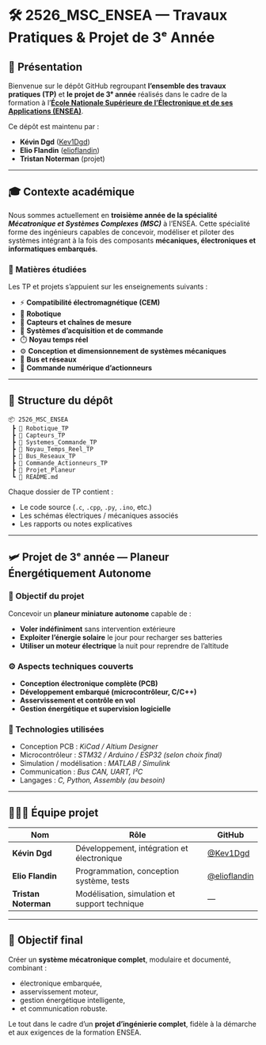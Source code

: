 # 🛠️ 2526_MSC_ENSEA — Travaux Pratiques & Projet de 3ᵉ Année

## 👋 Présentation

Bienvenue sur le dépôt GitHub regroupant **l’ensemble des travaux pratiques (TP)** et **le projet de 3ᵉ année** réalisés dans le cadre de la formation à l’[**École Nationale Supérieure de l’Électronique et de ses Applications (ENSEA)**](https://www.ensea.fr/).

Ce dépôt est maintenu par :

* **Kévin Dgd** ([Kev1Dgd](https://github.com/Kev1Dgd))
* **Elio Flandin** ([elioflandin](https://github.com/elioflandin))
* **Tristan Noterman** (projet)

---

## 🎓 Contexte académique

Nous sommes actuellement en **troisième année de la spécialité *Mécatronique et Systèmes Complexes (MSC)*** à l’ENSEA.
Cette spécialité forme des ingénieurs capables de concevoir, modéliser et piloter des systèmes intégrant à la fois des composants **mécaniques, électroniques et informatiques embarqués**.

### 🧩 Matières étudiées

Les TP et projets s’appuient sur les enseignements suivants :

* ⚡ **Compatibilité électromagnétique (CEM)**
* 🤖 **Robotique**
* 📡 **Capteurs et chaînes de mesure**
* 🧠 **Systèmes d’acquisition et de commande**
* ⏱️ **Noyau temps réel**
* ⚙️ **Conception et dimensionnement de systèmes mécaniques**
* 🔗 **Bus et réseaux**
* 🔄 **Commande numérique d’actionneurs**

---

## 📂 Structure du dépôt

```
📦 2526_MSC_ENSEA
 ┣ 📁 Robotique_TP
 ┣ 📁 Capteurs_TP
 ┣ 📁 Systemes_Commande_TP
 ┣ 📁 Noyau_Temps_Reel_TP
 ┣ 📁 Bus_Reseaux_TP
 ┣ 📁 Commande_Actionneurs_TP
 ┣ 📁 Projet_Planeur
 ┗ 📜 README.md
```

Chaque dossier de TP contient :

* Le code source (`.c`, `.cpp`, `.py`, `.ino`, etc.)
* Les schémas électriques / mécaniques associés
* Les rapports ou notes explicatives

---

## 🛩️ Projet de 3ᵉ année — **Planeur Énergétiquement Autonome**

### 🧠 Objectif du projet

Concevoir un **planeur miniature autonome** capable de :

* **Voler indéfiniment** sans intervention extérieure
* **Exploiter l’énergie solaire** le jour pour recharger ses batteries
* **Utiliser un moteur électrique** la nuit pour reprendre de l’altitude

### ⚙️ Aspects techniques couverts

* **Conception électronique complète (PCB)**
* **Développement embarqué (microcontrôleur, C/C++)**
* **Asservissement et contrôle en vol**
* **Gestion énergétique et supervision logicielle**

### 🧰 Technologies utilisées

* Conception PCB : *KiCad / Altium Designer*
* Microcontrôleur : *STM32 / Arduino / ESP32 (selon choix final)*
* Simulation / modélisation : *MATLAB / Simulink*
* Communication : *Bus CAN, UART, I²C*
* Langages : *C, Python, Assembly (au besoin)*

---

## 🧑‍🤝‍🧑 Équipe projet

| Nom                  | Rôle                                          | GitHub                                         |
| -------------------- | --------------------------------------------- | ---------------------------------------------- |
| **Kévin Dgd**        | Développement, intégration et électronique    | [@Kev1Dgd](https://github.com/Kev1Dgd)         |
| **Elio Flandin**     | Programmation, conception système, tests      | [@elioflandin](https://github.com/elioflandin) |
| **Tristan Noterman** | Modélisation, simulation et support technique | —                                              |

---

## 🚀 Objectif final

Créer un **système mécatronique complet**, modulaire et documenté, combinant :

* électronique embarquée,
* asservissement moteur,
* gestion énergétique intelligente,
* et communication robuste.

Le tout dans le cadre d’un **projet d’ingénierie complet**, fidèle à la démarche et aux exigences de la formation ENSEA.

